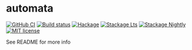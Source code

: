 # automata

[![GitHub CI](https://github.com/aiwaverse/automata/workflows/CI/badge.svg)](https://github.com/aiwaverse/automata/actions)
[![Build status](https://img.shields.io/travis/aiwaverse/automata.svg?logo=travis)](https://travis-ci.com/aiwaverse/automata)
[![Hackage](https://img.shields.io/hackage/v/automata.svg?logo=haskell)](https://hackage.haskell.org/package/automata)
[![Stackage Lts](http://stackage.org/package/automata/badge/lts)](http://stackage.org/lts/package/automata)
[![Stackage Nightly](http://stackage.org/package/automata/badge/nightly)](http://stackage.org/nightly/package/automata)
[![MIT license](https://img.shields.io/badge/license-MIT-blue.svg)](LICENSE)

See README for more info
